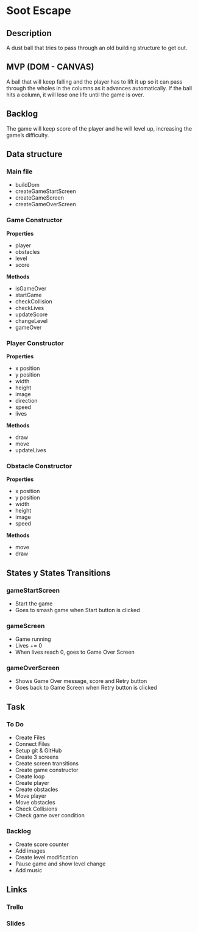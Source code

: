# Soot Escape

## Description

A dust ball that tries to pass through an old building structure to get out.

## MVP (DOM - CANVAS)

A ball that will keep falling and the player has to lift it up  so it can pass through the wholes in the columns as it advances automatically. If the ball hits a column, it will lose one life until the game is over.

## Backlog

The game will keep score of the player and he will level up, increasing the game’s difficulty.

## Data structure

### Main file

- buildDom
- createGameStartScreen
- createGameScreen
- createGameOverScreen

### Game Constructor

**Properties**
- player
- obstacles
- level
- score

**Methods**
- isGameOver
- startGame
- checkCollision
- checkLives
- updateScore
- changeLevel
- gameOver

### Player Constructor

**Properties**
- x position
- y position
- width
- height
- image
- direction
- speed
- lives

**Methods**
- draw
- move
- updateLives

### Obstacle Constructor

**Properties**
- x position
- y position
- width
- height
- image
- speed

**Methods**
- move
- draw

## States y States Transitions

### gameStartScreen
- Start the game
- Goes to smash game when Start button is clicked

### gameScreen
- Game running
- Lives += 0
- When lives reach 0, goes to Game Over Screen

### gameOverScreen
- Shows Game Over message, score and Retry button
- Goes back to Game Screen when Retry button is clicked

## Task

### To Do
- Create Files
- Connect Files
- Setup git & GitHub
- Create 3 screens
- Create screen transitions
- Create game constructor
- Create loop
- Create player
- Create obstacles
- Move player
- Move obstacles
- Check Collisions
- Check game over condition

### Backlog
- Create score counter
- Add images
- Create level modification
- Pause game and show level change
- Add music

## Links

### Trello


### Slides

